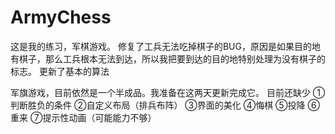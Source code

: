 # ArmyChess
这是我的练习，军棋游戏。
修复了工兵无法吃掉棋子的BUG，原因是如果目的地有棋子，那么工兵根本无法到达，所以我把要到达的目的地特别处理为没有棋子的标志。
更新了基本的算法

军旗游戏，目前依然是一个半成品。我准备在这两天更新完成它。
目前还缺少
①判断胜负的条件
②自定义布局（排兵布阵）
③界面的美化
④悔棋
⑤投降
⑥重来
⑦提示性动画（可能能力不够）
